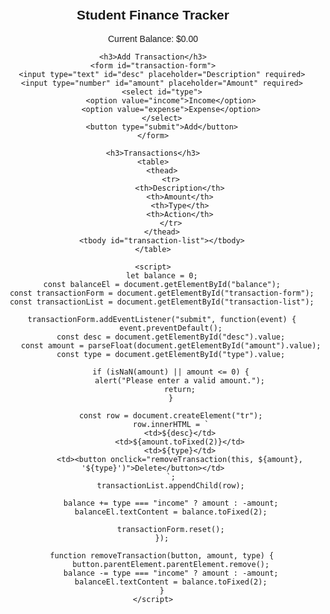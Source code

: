 <html lang="en">
<head>
    <meta charset="UTF-8">
    <meta name="viewport" content="width=device-width, initial-scale=1.0">
    <title>Student Finance Tracker</title>
    <style>
        body {
            font-family: Arial, sans-serif;
            max-width: 600px;
            margin: auto;
            padding: 20px;
            text-align: center;
        }
        table {
            width: 100%;
            border-collapse: collapse;
            margin-top: 20px;
        }
        th, td {
            border: 1px solid black;
            padding: 8px;
            text-align: left;
        }
    </style>
</head>
<body>
    <h2>Student Finance Tracker</h2>
    <p>Current Balance: $<span id="balance">0.00</span></p>
    
    <h3>Add Transaction</h3>
    <form id="transaction-form">
        <input type="text" id="desc" placeholder="Description" required>
        <input type="number" id="amount" placeholder="Amount" required>
        <select id="type">
            <option value="income">Income</option>
            <option value="expense">Expense</option>
        </select>
        <button type="submit">Add</button>
    </form>
    
    <h3>Transactions</h3>
    <table>
        <thead>
            <tr>
                <th>Description</th>
                <th>Amount</th>
                <th>Type</th>
                <th>Action</th>
            </tr>
        </thead>
        <tbody id="transaction-list"></tbody>
    </table>
    
    <script>
        let balance = 0;
        const balanceEl = document.getElementById("balance");
        const transactionForm = document.getElementById("transaction-form");
        const transactionList = document.getElementById("transaction-list");

        transactionForm.addEventListener("submit", function(event) {
            event.preventDefault();
            const desc = document.getElementById("desc").value;
            const amount = parseFloat(document.getElementById("amount").value);
            const type = document.getElementById("type").value;
            
            if (isNaN(amount) || amount <= 0) {
                alert("Please enter a valid amount.");
                return;
            }
            
            const row = document.createElement("tr");
            row.innerHTML = `
                <td>${desc}</td>
                <td>${amount.toFixed(2)}</td>
                <td>${type}</td>
                <td><button onclick="removeTransaction(this, ${amount}, '${type}')">Delete</button></td>
            `;
            transactionList.appendChild(row);
            
            balance += type === "income" ? amount : -amount;
            balanceEl.textContent = balance.toFixed(2);
            
            transactionForm.reset();
        });

        function removeTransaction(button, amount, type) {
            button.parentElement.parentElement.remove();
            balance -= type === "income" ? amount : -amount;
            balanceEl.textContent = balance.toFixed(2);
        }
    </script>
</body>
</html>
